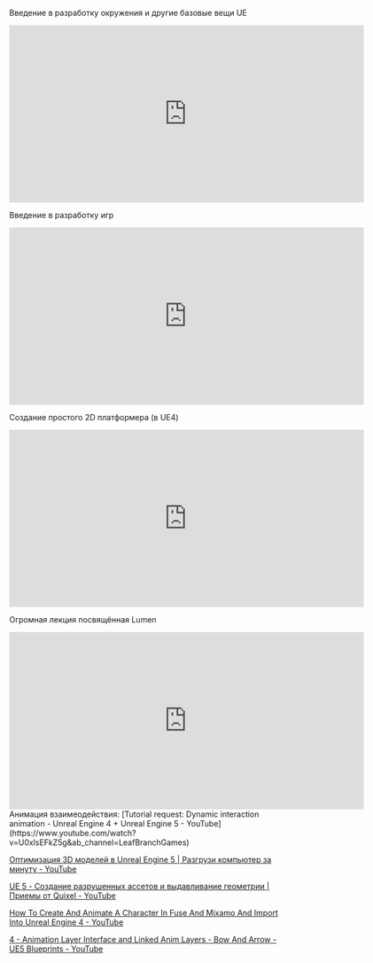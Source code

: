 Введение в разработку окружения и другие базовые вещи UE
<iframe width=640 height=320 src="https://www.youtube.com/embed/k-zMkzmduqI" title="Unreal Engine 5 Beginner Tutorial - UE5 Starter Course 2022" frameborder="0" allow="accelerometer; autoplay; clipboard-write; encrypted-media; gyroscope; picture-in-picture" allowfullscreen></iframe>

Введение в разработку игр
<iframe width=640 height=320 src="https://www.youtube.com/embed/ITCWa3oLNAQ" title="How to Create a Game in Unreal Engine 5 - UE5 Beginner Tutorial" frameborder="0" allow="accelerometer; autoplay; clipboard-write; encrypted-media; gyroscope; picture-in-picture" allowfullscreen></iframe>

Создание простого 2D платформера (в UE4)
<iframe width=640 height=320 src="https://www.youtube.com/embed/ltdybFxS59I" title="Платформер на Unreal Engine 4 - Часть 1" frameborder="0" allow="accelerometer; autoplay; clipboard-write; encrypted-media; gyroscope; picture-in-picture" allowfullscreen></iframe>

Огромная лекция посвящённая Lumen
<iframe width=640 height=320  src="https://www.youtube.com/embed/QdV_e-U7_pQ" title="Lumen | Inside Unreal" frameborder="0" allow="accelerometer; autoplay; clipboard-write; encrypted-media; gyroscope; picture-in-picture" allowfullscreen></iframe>
Анимация взаимеодействия:
[Tutorial request: Dynamic interaction animation - Unreal Engine 4 + Unreal Engine 5 - YouTube](https://www.youtube.com/watch?v=U0xlsEFkZ5g&ab_channel=LeafBranchGames)

[Оптимизация 3D моделей в Unreal Engine 5 | Разгрузи компьютер за минуту - YouTube](https://www.youtube.com/watch?v=2KJOvqbc0RI&ab_channel=MULTITOOL)

[UE 5 - Создание разрушенных ассетов и выдавливание геометрии | Приемы от Quixel - YouTube](https://www.youtube.com/watch?v=3UdMenlyPCk&ab_channel=DenisKozhar)

[How To Create And Animate A Character In Fuse And Mixamo And Import Into Unreal Engine 4 - YouTube](https://www.youtube.com/watch?v=Ht0ekszftsA&ab_channel=MattAspland)

[4 - Animation Layer Interface and Linked Anim Layers - Bow And Arrow - UE5 Blueprints - YouTube](https://www.youtube.com/watch?v=WAkiE6rQutU&ab_channel=DruidMechanics)